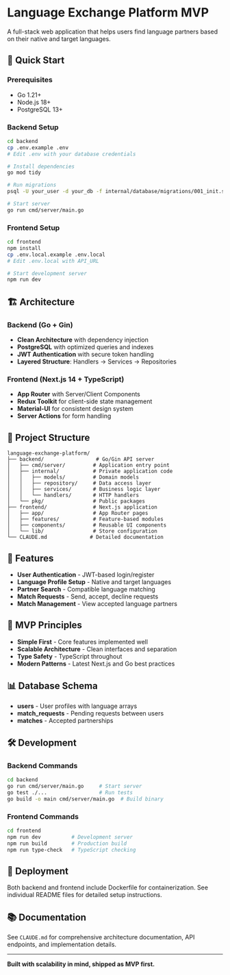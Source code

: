 # Language Exchange Platform MVP

A full-stack web application that helps users find language partners based on their native and target languages.

## 🚀 Quick Start

### Prerequisites
- Go 1.21+
- Node.js 18+
- PostgreSQL 13+

### Backend Setup
```bash
cd backend
cp .env.example .env
# Edit .env with your database credentials

# Install dependencies
go mod tidy

# Run migrations
psql -U your_user -d your_db -f internal/database/migrations/001_init.sql

# Start server
go run cmd/server/main.go
```

### Frontend Setup
```bash
cd frontend
npm install
cp .env.local.example .env.local
# Edit .env.local with API_URL

# Start development server
npm run dev
```

## 🏗️ Architecture

### Backend (Go + Gin)
- **Clean Architecture** with dependency injection
- **PostgreSQL** with optimized queries and indexes
- **JWT Authentication** with secure token handling
- **Layered Structure**: Handlers → Services → Repositories

### Frontend (Next.js 14 + TypeScript)
- **App Router** with Server/Client Components
- **Redux Toolkit** for client-side state management
- **Material-UI** for consistent design system
- **Server Actions** for form handling

## 📂 Project Structure

```
language-exchange-platform/
├── backend/                 # Go/Gin API server
│   ├── cmd/server/         # Application entry point
│   ├── internal/           # Private application code
│   │   ├── models/         # Domain models
│   │   ├── repository/     # Data access layer
│   │   ├── services/       # Business logic layer
│   │   └── handlers/       # HTTP handlers
│   └── pkg/                # Public packages
├── frontend/               # Next.js application
│   ├── app/                # App Router pages
│   ├── features/           # Feature-based modules
│   ├── components/         # Reusable UI components
│   └── lib/                # Store configuration
└── CLAUDE.md              # Detailed documentation
```

## 🔧 Features

- **User Authentication** - JWT-based login/register
- **Language Profile Setup** - Native and target languages
- **Partner Search** - Compatible language matching
- **Match Requests** - Send, accept, decline requests
- **Match Management** - View accepted language partners

## 🎯 MVP Principles

- **Simple First** - Core features implemented well
- **Scalable Architecture** - Clean interfaces and separation
- **Type Safety** - TypeScript throughout
- **Modern Patterns** - Latest Next.js and Go best practices

## 📊 Database Schema

- **users** - User profiles with language arrays
- **match_requests** - Pending requests between users
- **matches** - Accepted partnerships

## 🛠️ Development

### Backend Commands
```bash
cd backend
go run cmd/server/main.go     # Start server
go test ./...                 # Run tests
go build -o main cmd/server/main.go  # Build binary
```

### Frontend Commands
```bash
cd frontend
npm run dev          # Development server
npm run build        # Production build
npm run type-check   # TypeScript checking
```

## 🚢 Deployment

Both backend and frontend include Dockerfile for containerization. See individual README files for detailed setup instructions.

## 📚 Documentation

See `CLAUDE.md` for comprehensive architecture documentation, API endpoints, and implementation details.

---

**Built with scalability in mind, shipped as MVP first.**